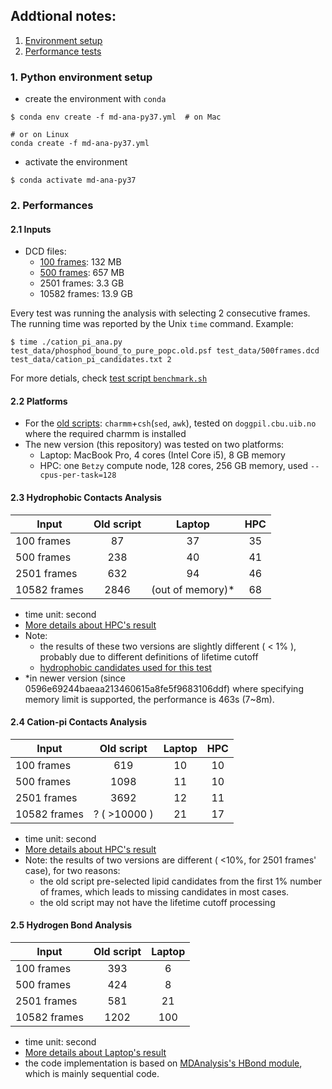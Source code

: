 
## Addtional notes:
1. [Environment setup](#1-python-environment-setup)
2. [Performance tests](#2-performances)
    

### 1. Python environment setup
- create the environment with `conda`
```
$ conda env create -f md-ana-py37.yml  # on Mac

# or on Linux
conda create -f md-ana-py37.yml

```
- activate the environment
```
$ conda activate md-ana-py37
```


### 2. Performances 

#### 2.1 Inputs

- DCD files:
    - [100 frames](https://git.app.uib.no/reuter-group/md_analysis/-/blob/master/test_data/100frames.dcd): 132 MB
    - [500 frames](https://git.app.uib.no/reuter-group/md_analysis/-/blob/master/test_data/500frames.dcd): 657 MB
    - 2501 frames: 3.3 GB
    - 10582 frames: 13.9 GB

Every test was running the analysis with selecting 2 consecutive frames. The running time was reported by the Unix `time` command.
Example:

```
$ time ./cation_pi_ana.py test_data/phosphod_bound_to_pure_popc.old.psf test_data/500frames.dcd test_data/cation_pi_candidates.txt 2
```
For more detials, check [test script `benchmark.sh`](https://git.app.uib.no/reuter-group/md_analysis/-/blob/master/benchmark.sh)


#### 2.2 Platforms
* For the [old scripts](https://git.app.uib.no/reuter-group/md_analysis/-/tree/master/charmm_scripts): `charmm`+`csh`(`sed`, `awk`), tested on `doggpil.cbu.uib.no` where the required charmm is installed
* The new version (this repository) was tested on two platforms:
    * Laptop: MacBook Pro, 4 cores (Intel Core i5), 8 GB memory
    * HPC: one `Betzy` compute node, 128 cores, 256 GB memory, used `--cpus-per-task=128`



#### 2.3 Hydrophobic Contacts Analysis

| Input       |  Old script   |  Laptop   |  HPC  | 
|-------------|:-------------:|:---------:|:-----:|
| 100 frames  | 87            | 37        |  35  |
| 500 frames  | 238           | 40        |  41  |
| 2501 frames | 632           | 94         |  46  |
| 10582 frames| 2846          | (out of memory)* | 68  |

- time unit: second
- [More details about HPC's result](https://git.app.uib.no/reuter-group/md_analysis/-/blob/master/performance/performance_report_betzy.b1184_hydrophobic.txt)
- Note: 
    - the results of these two versions are slightly different ( < 1% ), probably due to different definitions of lifetime cutoff 
    - [hydrophobic candidates used for this test](https://git.app.uib.no/reuter-group/md_analysis/-/blob/4362a1e6074ed818c36b692129fc94fd83b423db/hydrop_candi.py)
- *in newer version (since 0596e69244baeaa213460615a8fe5f9683106ddf) where specifying memory limit is supported, the performance is 463s (7~8m). 


#### 2.4 Cation-pi Contacts Analysis

| Input       |  Old script   |  Laptop   |  HPC  |
|-------------|:-------------:|:---------:|:-----:|
| 100 frames  |  619          | 10        |  10  |
| 500 frames  |  1098         | 11        |  10  |
| 2501 frames |  3692         | 12        |  11  |
| 10582 frames|  ? ( >10000 )  | 21        |  17  |

- time unit: second
- [More details about HPC's result](https://git.app.uib.no/reuter-group/md_analysis/-/blob/master/performance/performance_report_betzy.b1184_cation_pi.txt)
- Note: the results of two versions are different ( <10%, for 2501 frames' case), for two reasons:
    - the old script pre-selected lipid candidates from the first 1% number of frames, which leads to missing candidates in most cases.
    - the old script may not have the lifetime cutoff processing


#### 2.5 Hydrogen Bond Analysis

| Input       |  Old script   |  Laptop   | 
|-------------|:-------------:|:---------:|
| 100 frames  |  393          | 6        |
| 500 frames  |  424         | 8        |
| 2501 frames |  581         | 21        |
| 10582 frames|  1202        | 100       |

- time unit: second
- [More details about Laptop's result](https://git.app.uib.no/reuter-group/md_analysis/-/blob/master/performance/performance_report_Laptop_hbond_ana.py.txt)
- the code implementation is based on [MDAnalysis's HBond module](https://www.mdanalysis.org/docs/documentation_pages/analysis/hbond_analysis.html), which is mainly sequential code.

